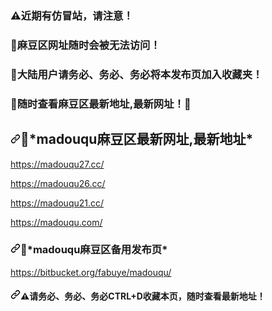 ###  ⚠近期有仿冒站，请注意！
###  👋麻豆区网址随时会被无法访问！
###  👋大陆用户请务必、务必、务必将本发布页加入收藏夹！
###  👋随时查看麻豆区最新地址,最新网址！🙏

<article class="markdown-body entry-content container-lg" itemprop="text"><h1><a id="user-content-madouqu最新网址" class="anchor" aria-hidden="true" href="#madouqu最新网址"><svg class="octicon octicon-link" viewBox="0 0 16 16" version="1.1" width="16" height="16" aria-hidden="true"><path fill-rule="evenodd" d="M7.775 3.275a.75.75 0 001.06 1.06l1.25-1.25a2 2 0 112.83 2.83l-2.5 2.5a2 2 0 01-2.83 0 .75.75 0 00-1.06 1.06 3.5 3.5 0 004.95 0l2.5-2.5a3.5 3.5 0 00-4.95-4.95l-1.25 1.25zm-4.69 9.64a2 2 0 010-2.83l2.5-2.5a2 2 0 012.83 0 .75.75 0 001.06-1.06 3.5 3.5 0 00-4.95 0l-2.5 2.5a3.5 3.5 0 004.95 4.95l1.25-1.25a.75.75 0 00-1.06-1.06l-1.25 1.25a2 2 0 01-2.83 0z"></path></svg></a>🔗*madouqu麻豆区最新网址,最新地址*</h1>
<p><a href="https://madouqu27.cc/" target="_blank">https://madouqu27.cc/</a></p><p><a href="https://madouqu26.cc/" target="_blank">https://madouqu26.cc/</a></p><p><a href="https://madouqu21.cc/" target="_blank">https://madouqu21.cc/</a></p><p><a href="https://madouqu.com/" target="_blank">https://madouqu.com/</a></p>

<article class="markdown-body entry-content container-lg" itemprop="text"><h1><a id="user-content-madouqu备用发布页" class="anchor" aria-hidden="true" href="#madouqu备用发布页"><svg class="octicon octicon-link" viewBox="0 0 16 16" version="1.1" width="16" height="16" aria-hidden="true"><path fill-rule="evenodd" d="M7.775 3.275a.75.75 0 001.06 1.06l1.25-1.25a2 2 0 112.83 2.83l-2.5 2.5a2 2 0 01-2.83 0 .75.75 0 00-1.06 1.06 3.5 3.5 0 004.95 0l2.5-2.5a3.5 3.5 0 00-4.95-4.95l-1.25 1.25zm-4.69 9.64a2 2 0 010-2.83l2.5-2.5a2 2 0 012.83 0 .75.75 0 001.06-1.06 3.5 3.5 0 00-4.95 0l-2.5 2.5a3.5 3.5 0 004.95 4.95l1.25-1.25a.75.75 0 00-1.06-1.06l-1.25 1.25a2 2 0 01-2.83 0z"></path></svg></a>🔎*madouqu麻豆区备用发布页*</h1>
<p><a href="https://bitbucket.org/fabuye/madouqu/" target="_blank">https://bitbucket.org/fabuye/madouqu/</a></p>

<article class="markdown-body entry-content container-lg" itemprop="text"><h1><a id="user-content-madouqu网址发布页" class="anchor" aria-hidden="true" href="#madouqu网址发布页"><svg class="octicon octicon-link" viewBox="0 0 16 16" version="1.1" width="16" height="16" aria-hidden="true"><path fill-rule="evenodd" d="M7.775 3.275a.75.75 0 001.06 1.06l1.25-1.25a2 2 0 112.83 2.83l-2.5 2.5a2 2 0 01-2.83 0 .75.75 0 00-1.06 1.06 3.5 3.5 0 004.95 0l2.5-2.5a3.5 3.5 0 00-4.95-4.95l-1.25 1.25zm-4.69 9.64a2 2 0 010-2.83l2.5-2.5a2 2 0 012.83 0 .75.75 0 001.06-1.06 3.5 3.5 0 00-4.95 0l-2.5 2.5a3.5 3.5 0 004.95 4.95l1.25-1.25a.75.75 0 00-1.06-1.06l-1.25 1.25a2 2 0 01-2.83 0z"></path></svg></a>⚠请务必、务必、务必CTRL+D收藏本页，随时查看最新地址！</h1>
